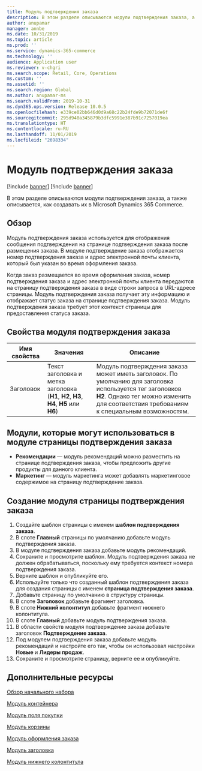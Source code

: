 ```yaml
---
title: Модуль подтверждения заказа
description: В этом разделе описываются модули подтверждения заказа, а также описывается, как создавать их в Microsoft Dynamics 365 Commerce.
author: anupamar
manager: annbe
ms.date: 10/31/2019
ms.topic: article
ms.prod: ''
ms.service: dynamics-365-commerce
ms.technology: ''
audience: Application user
ms.reviewer: v-chgri
ms.search.scope: Retail, Core, Operations
ms.custom: ''
ms.assetid: ''
ms.search.region: Global
ms.author: anupamar-ms
ms.search.validFrom: 2019-10-31
ms.dyn365.ops.version: Release 10.0.5
ms.openlocfilehash: e339ce02bb646d0d9a68c22b24fde9b72071de6f
ms.sourcegitcommit: 295d940a345879b3dfc5991e387b91c7257019ea
ms.translationtype: HT
ms.contentlocale: ru-RU
ms.lasthandoff: 11/01/2019
ms.locfileid: "2698334"
---
```

# <a name="order-confirmation-module"></a>Модуль подтверждения заказа

[!include [banner](includes/preview-banner.md)]
[!include [banner](includes/banner.md)]

В этом разделе описываются модули подтверждения заказа, а также описывается, как создавать их в Microsoft Dynamics 365 Commerce.

## <a name="overview"></a>Обзор

Модуль подтверждения заказа используется для отображения сообщения подтверждения на странице подтверждения заказа после размещения заказа. В модуле подтверждение заказа отображается номер подтверждения заказа и адрес электронной почты клиента, который был указан во время оформления заказа.

Когда заказ размещается во время оформления заказа, номер подтверждения заказа и адрес электронной почты клиента передаются на страницу подтверждения заказа в виде строки запроса в URL-адресе страницы. Модуль подтверждения заказа получает эту информацию и отображает статус заказа на странице подтверждения заказа. Модуль подтверждения заказа требует этот контекст страницы для предоставления статуса заказа.

## <a name="order-confirmation-module-properties"></a>Свойства модуля подтверждения заказа

| Имя свойства | Значения | Описание |
|---------------|--------|-------------|
| Заголовок       | Текст заголовка и метка заголовка (**H1**, **H2**, **H3**, **H4**, **H5** или **H6**) | Модуль подтверждения заказа может иметь заголовок. По умолчанию для заголовка используется тег заголовков **H2**. Однако тег можно изменить для соответствия требованиям к специальным возможностям. |

## <a name="modules-that-can-be-used-in-an-order-confirmation-page-module"></a>Модули, которые могут использоваться в модуле страницы подтверждения заказа 

- **Рекомендации** — модуль рекомендаций можно разместить на странице подтверждения заказа, чтобы предложить другие продукты для данного клиента.
- **Маркетинг** — модуль маркетинга может добавлять маркетинговое содержимое на страницу подтверждение заказа.

## <a name="create-an-order-confirmation-page-module"></a>Создание модуля страницы подтверждения заказа

1. Создайте шаблон страницы с именем **шаблон подтверждения заказа**.
1. В слоте **Главный** страницы по умолчанию добавьте модуль подтверждения заказа.
1. В модуле подтверждения заказа добавьте модуль рекомендаций.
1. Сохраните и просмотрите шаблон. Модуль подтверждения заказа не должен обрабатываться, поскольку ему требуется контекст номера подтверждения заказа.
1. Верните шаблон и опубликуйте его.
1. Используйте только что созданный шаблон подтверждения заказа для создания страницы с именем **страница подтверждения заказа**.
1. Добавьте страницу по умолчанию в структуру страницы.
1. В слоте **Заголовок** добавьте фрагмент заголовка.
1. В слоте **Нижний колонтитул** добавьте фрагмент нижнего колонтитула.
1. В слоте **Главный** добавьте модуль подтверждения заказа.
1. В области свойств модуля подтверждение заказа добавьте заголовок **Подтверждение заказа**.
1. Под модулем подтверждения заказа добавьте модуль рекомендаций и настройте его так, чтобы он использовал настройки **Новые** и **Лидеры продаж**.
1. Сохраните и просмотрите страницу, верните ее и опубликуйте.

## <a name="additional-resources"></a>Дополнительные ресурсы

[Обзор начального набора](starter-kit-overview.md)

[Модуль контейнера](add-container-module.md)

[Модуль поля покупки](add-buy-box.md)

[Модуль корзины](add-cart-module.md)

[Модуль оформления заказа](add-checkout-module.md)

[Модуль заголовка](author-header-module.md)

[Модуль нижнего колонтитула](author-footer-module.md)
